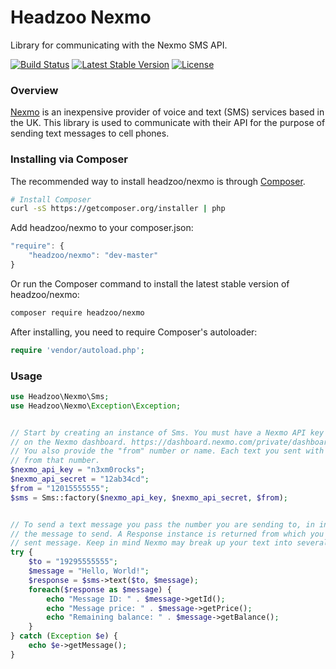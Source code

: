 # Headzoo Nexmo
Library for communicating with the Nexmo SMS API.


[![Build Status](https://travis-ci.org/headzoo/nexmo.svg?branch=master)](https://travis-ci.org/headzoo/nexmo)
[![Latest Stable Version](https://poser.pugx.org/headzoo/nexmo/v/stable.svg)](https://packagist.org/packages/headzoo/nexmo)
[![License](https://poser.pugx.org/headzoo/nexmo/license.svg)](https://packagist.org/packages/headzoo/nexmo)


### Overview
[Nexmo](https://www.nexmo.com) is an inexpensive provider of voice and text (SMS) services based in the UK. This library is used to communicate with their API for the purpose of sending text messages to cell phones.


### Installing via Composer

The recommended way to install headzoo/nexmo is through
[Composer](http://getcomposer.org).

```bash
# Install Composer
curl -sS https://getcomposer.org/installer | php
```

Add headzoo/nexmo to your composer.json:

```javascript
"require": {
	"headzoo/nexmo": "dev-master"
}
```

Or run the Composer command to install the latest stable version of headzoo/nexmo:

```bash
composer require headzoo/nexmo
```

After installing, you need to require Composer's autoloader:

```php
require 'vendor/autoload.php';
```

### Usage
```php
use Headzoo\Nexmo\Sms;
use Headzoo\Nexmo\Exception\Exception;


// Start by creating an instance of Sms. You must have a Nexmo API key and secret, which you can find
// on the Nexmo dashboard. https://dashboard.nexmo.com/private/dashboard
// You also provide the "from" number or name. Each text you sent with the return instance will be sent
// from that number.
$nexmo_api_key = "n3xm0rocks";
$nexmo_api_secret = "12ab34cd";
$from = "12015555555";
$sms = Sms::factory($nexmo_api_key, $nexmo_api_secret, $from);


// To send a text message you pass the number you are sending to, in international format, along with
// the message to send. A Response instance is returned from which you can gather the details of the
// sent message. Keep in mind Nexmo may break up your text into several messages.
try {
	$to = "19295555555";
	$message = "Hello, World!";
	$response = $sms->text($to, $message);
	foreach($response as $message) {
		echo "Message ID: " . $message->getId();
		echo "Message price: " . $message->getPrice();
		echo "Remaining balance: " . $message->getBalance();
	}
} catch (Exception $e) {
	echo $e->getMessage();
}
```
